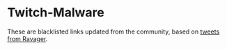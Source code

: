 # Twitch-Malware
These are blacklisted links updated from the community, based on [tweets from Ravager](https://twitter.com/_Ravager).

